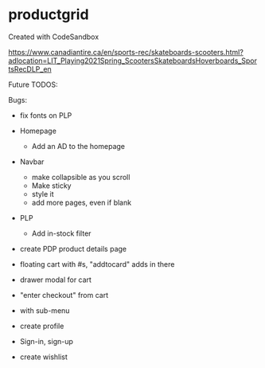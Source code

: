 # productgrid

Created with CodeSandbox

https://www.canadiantire.ca/en/sports-rec/skateboards-scooters.html?adlocation=LIT_Playing2021Spring_ScootersSkateboardsHoverboards_SportsRecDLP_en

Future TODOS:

Bugs:

- fix fonts on PLP

- Homepage
  - Add an AD to the homepage
- Navbar
  - make collapsible as you scroll
  - Make sticky
  - style it
  - add more pages, even if blank
- PLP
  - Add in-stock filter
- create PDP product details page
- floating cart with #s, "addtocard" adds in there
- drawer modal for cart
- "enter checkout" from cart

- with sub-menu
- create profile
- Sign-in, sign-up
- create wishlist
